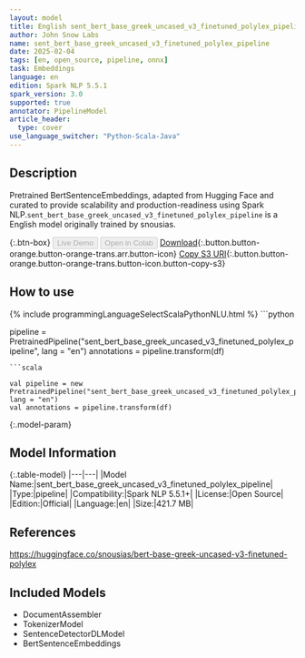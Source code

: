 ```yaml
---
layout: model
title: English sent_bert_base_greek_uncased_v3_finetuned_polylex_pipeline pipeline BertSentenceEmbeddings from snousias
author: John Snow Labs
name: sent_bert_base_greek_uncased_v3_finetuned_polylex_pipeline
date: 2025-02-04
tags: [en, open_source, pipeline, onnx]
task: Embeddings
language: en
edition: Spark NLP 5.5.1
spark_version: 3.0
supported: true
annotator: PipelineModel
article_header:
  type: cover
use_language_switcher: "Python-Scala-Java"
---
```


## Description

Pretrained BertSentenceEmbeddings, adapted from Hugging Face and curated to provide scalability and production-readiness using Spark NLP.`sent_bert_base_greek_uncased_v3_finetuned_polylex_pipeline` is a English model originally trained by snousias.

{:.btn-box}
<button class="button button-orange" disabled>Live Demo</button>
<button class="button button-orange" disabled>Open in Colab</button>
[Download](https://s3.amazonaws.com/auxdata.johnsnowlabs.com/public/models/sent_bert_base_greek_uncased_v3_finetuned_polylex_pipeline_en_5.5.1_3.0_1738642073270.zip){:.button.button-orange.button-orange-trans.arr.button-icon}
[Copy S3 URI](s3://auxdata.johnsnowlabs.com/public/models/sent_bert_base_greek_uncased_v3_finetuned_polylex_pipeline_en_5.5.1_3.0_1738642073270.zip){:.button.button-orange.button-orange-trans.button-icon.button-copy-s3}

## How to use



<div class="tabs-box" markdown="1">
{% include programmingLanguageSelectScalaPythonNLU.html %}
```python

pipeline = PretrainedPipeline("sent_bert_base_greek_uncased_v3_finetuned_polylex_pipeline", lang = "en")
annotations =  pipeline.transform(df)   

```
```scala

val pipeline = new PretrainedPipeline("sent_bert_base_greek_uncased_v3_finetuned_polylex_pipeline", lang = "en")
val annotations = pipeline.transform(df)

```
</div>

{:.model-param}
## Model Information

{:.table-model}
|---|---|
|Model Name:|sent_bert_base_greek_uncased_v3_finetuned_polylex_pipeline|
|Type:|pipeline|
|Compatibility:|Spark NLP 5.5.1+|
|License:|Open Source|
|Edition:|Official|
|Language:|en|
|Size:|421.7 MB|

## References

https://huggingface.co/snousias/bert-base-greek-uncased-v3-finetuned-polylex

## Included Models

- DocumentAssembler
- TokenizerModel
- SentenceDetectorDLModel
- BertSentenceEmbeddings